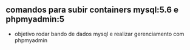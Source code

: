 ## comandos para subir containers mysql:5.6 e phpmyadmin:5
 - objetivo rodar bando de dados mysql e realizar gerenciamento com phpmyadmin
 